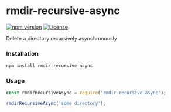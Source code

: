 # rmdir-recursive-async

[![npm version](https://badge.fury.io/js/rmdir-recursive-async.svg)](https://www.npmjs.com/package/rmdir-recursive-async) <!-- [![Dependency Status](https://david-dm.org/OpenByteDev/rmdir-recursive-async/status.svg)](https://david-dm.org/OpenByteDev/rmdir-recursive-async) --><!-- [![DevDependency Status](https://david-dm.org/OpenByteDev/rmdir-recursive-async/dev-status.svg)](https://david-dm.org/OpenByteDev/rmdir-recursive-async?type=dev) -->[![License](https://img.shields.io/github/license/mashape/apistatus.svg)](https://opensource.org/licenses/MIT)

Delete a directory recursively asynchronously

### Installation
```bash
npm install rmdir-recursive-async
```

### Usage
```js
const rmdirRecursiveAsync = require('rmdir-recursive-async');

rmdirRecursiveAsync('some directory');
```

